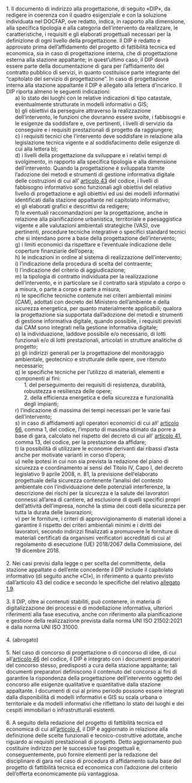<ul style="list-style-type: none;">
    <li>1. Il documento di indirizzo alla progettazione, di seguito «DIP», da redigere in coerenza con il quadro esigenziale e con la soluzione individuata nel DOCFAP, ove redatto, indica, in rapporto alla dimensione, alla specifica tipologia e alla categoria dell’intervento da realizzare, le caratteristiche, i requisiti e gli elaborati progettuali necessari per la definizione di ogni livello della progettazione. Il DIP è redatto e approvato prima dell’affidamento del progetto di fattibilità tecnica ed economica, sia in caso di progettazione interna, che di progettazione esterna alla stazione appaltante; in quest’ultimo caso, il DIP dovrà essere parte della documentazione di gara per l’affidamento del contratto pubblico di servizi, in quanto costituisce parte integrante del “capitolato del servizio di progettazione”. In caso di progettazione interna alla stazione appaltante il DIP è allegato alla lettera d’incarico. Il DIP riporta almeno le seguenti indicazioni: 
        <ul class="alist" style="list-style-type: none;">
            <li>a) lo stato dei luoghi con le relative indicazioni di tipo catastale, eventualmente strutturate in modelli informativi o GIS;</li>
            <li>b) gli obiettivi da perseguire attraverso la realizzazione dell’intervento, le funzioni che dovranno essere svolte, i fabbisogni e le esigenze da soddisfare e, ove pertinenti, i livelli di servizio da conseguire e i requisiti prestazionali di progetto da raggiungere;</li>
            <li>c) i requisiti tecnici che l’intervento deve soddisfare in relazione alla legislazione tecnica vigente e al soddisfacimento delle esigenze di cui alla lettera b);</li>
            <li>d) i livelli della progettazione da sviluppare e i relativi tempi di svolgimento, in rapporto alla specifica tipologia e alla dimensione dell’intervento. Quando la progettazione è sviluppata tramite l’adozione dei metodi e strumenti di gestione informativa digitale delle costruzioni di cui all’ <a href="/index.html?article=articolo-43&version=2">articolo 43</a> del codice, i livelli di fabbisogno informativo sono funzionali agli obiettivi del relativo livello di progettazione e agli obiettivi ed usi dei modelli informativi identificati dalla stazione appaltante nel capitolato informativo;</li>
            <li>e) gli elaborati grafici e descrittivi da redigere;</li>
            <li>f) le eventuali raccomandazioni per la progettazione, anche in relazione alla pianificazione urbanistica, territoriale e paesaggistica vigente e alle valutazioni ambientali strategiche (VAS), ove pertinenti, procedure tecniche integrative o specifici standard tecnici che si intendano porre a base della progettazione dell’intervento;</li>
            <li>g) i limiti economici da rispettare e l’eventuale indicazione delle coperture finanziarie dell’opera;</li>
            <li>h) le indicazioni in ordine al sistema di realizzazione dell’intervento;</li>
            <li>i) l’indicazione della procedura di scelta del contraente;</li>
            <li>l) l’indicazione del criterio di aggiudicazione;</li>
            <li>m) la tipologia di contratto individuata per la realizzazione dell’intervento, e in particolare se il contratto sarà stipulato a corpo o a misura, o parte a corpo e parte a misura;</li>
            <li>n) le specifiche tecniche contenute nei criteri ambientali minimi (CAM), adottati con decreto del Ministero dell’ambiente e della sicurezza energetica, per quanto materialmente applicabili; qualora la progettazione sia supportata dall’adozione dei metodi e strumenti di gestione informativa digitale, quando possibile, i requisiti previsti dai CAM sono integrati nella gestione informativa digitale;</li>
            <li>o) la individuazione, laddove possibile e/o necessario, di lotti funzionali e/o di lotti prestazionali, articolati in strutture analitiche di progetto;</li>
            <li>p) gli indirizzi generali per la progettazione del monitoraggio ambientale, geotecnico e strutturale delle opere, ove ritenuto necessario;</li>
            <li>q) le specifiche tecniche per l’utilizzo di materiali, elementi e componenti ai fini:
                <ul style="list-style-type: none;">
                    <li>1. del perseguimento dei requisiti di resistenza, durabilità, robustezza e resilienza delle opere;</li>
                    <li>2. della efficienza energetica e della sicurezza e funzionalità degli impianti;</li>
                </ul>
            </li>
            <li>r) l’indicazione di massima dei tempi necessari per le varie fasi dell’intervento;</li>
            <li>s) in caso di affidamenti agli operatori economici di cui all’ <a href="/index.html?article=articolo-66&version=1">articolo 66</a>, comma 1, del codice, l’importo di massima stimato da porre a base di gara, calcolato nel rispetto del decreto di cui all’ <a href="/index.html?article=articolo-41&version=2">articolo 41</a>, comma 13, del codice, per la prestazione da affidare;</li>
            <li>t) la possibilità di utilizzare le economie derivanti dai ribassi d’asta anche per motivate varianti in corso d’opera;</li>
            <li>u) nelle ipotesi in cui non sia prevista la redazione del piano di sicurezza e coordinamento ai sensi del Titolo IV, Capo I, del decreto legislativo 9 aprile 2008, n. 81, la previsione dell’elaborato progettuale della sicurezza contenente l’analisi del contesto ambientale con l’individuazione delle potenziali interferenze, la descrizione dei rischi per la sicurezza e la salute dei lavoratori connessi all’area di cantiere, ad esclusione di quelli specifici propri dell’attività dell’impresa, nonché la stima dei costi della sicurezza per tutta la durata delle lavorazioni;</li>
            <li>v) per le forniture, i criteri di approvvigionamento di materiali idonei a garantire il rispetto dei criteri ambientali minimi e i diritti dei lavoratori, secondo indirizzi finalizzati a promuovere le forniture di materiali certificati da organismi verificatori accreditati di cui al regolamento di esecuzione (UE) 2018/2067 della Commissione, del 19 dicembre 2018.</li>
        </ul>
    </li><br>
    <li>2. Nei casi previsi dalla legge o per scelta del committente, della stazione appaltate o dell’ente concedente il DIP include il capitolato informativo (di seguito anche «CI»), in riferimento a quanto previsto dall’articolo 43 del codice e secondo le specifiche del relativo <a href="/index.html?section=attachment-1-9&version=2">allegato 1.9</a>.</li><br>
    <li>3. Il DIP, oltre ai contenuti stabiliti, può contenere, in materia di digitalizzazione dei processi e di modellazione informativa, ulteriori riferimenti alla fase esecutiva, anche con riferimento alla pianificazione e gestione della realizzazione prevista dalla norma UNI ISO 21502:2021 e dalla norma UNI ISO 31000.</li><br>
    <li>4. (abrogato)</li><br>
    <li>5. Nel caso di concorso di progettazione o di concorso di idee, di cui all’<a href="/index.html?article=articolo-46&version=1">articolo 46</a> del codice, il DIP è integrato con i documenti preparatori del concorso stesso, predisposti a cura della stazione appaltante; tali documenti preparatori definiscono il contenuto del concorso ai fini di garantire la rispondenza della progettazione dell’intervento oggetto del concorso alle esigenze qualitative e quantitative dalla stazione appaltante. I documenti di cui al primo periodo possono essere integrati dalla disponibilità di modelli informativi e GIS su scala urbana o territoriale e da modelli informativi che riflettano lo stato dei luoghi e dei cespiti immobiliari o infrastrutturali esistenti.</li><br>
    <li>6. A seguito della redazione del progetto di fattibilità tecnica ed economica di cui all’<a href="/index.html?article=allegato-1.7-articolo-4&version=1">articolo 4</a>, il DIP è aggiornato in relazione alla definizione delle scelte funzionali e tecnico-costruttive adottate, anche riguardo ai requisiti prestazionali di progetto. Detto aggiornamento può costituire indirizzo per le successive fasi progettuali e, conseguentemente, può fornire elementi per la redazione del disciplinare di gara nel caso di procedura di affidamento sulla base del progetto di fattibilità tecnica ed economica con l’adozione del criterio dell’offerta economicamente più vantaggiosa.</li><br>
</ul> 